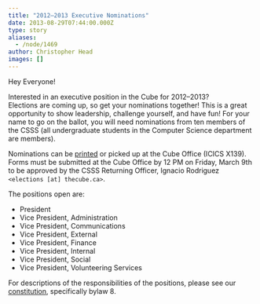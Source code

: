 ```yaml
---
title: "2012–2013 Executive Nominations"
date: 2013-08-29T07:44:00.000Z
type: story
aliases:
  - /node/1469
author: Christopher Head
images: []
---
```


<div class="field field-name-body field-type-text-with-summary field-label-hidden"><div class="field-items"><div class="field-item even"><p>Hey Everyone!</p>
<p>Interested in an executive position in the Cube for 2012&#x2013;2013?<br>
Elections are coming up, so get your nominations together! This is a great opportunity to show leadership, challenge yourself, and have fun! For your name to go on the ballot, you will need nominations from ten members of the CSSS (all undergraduate students in the Computer Science department are members).</p>
<p>Nominations can be <a href="/files/2012nomination.pdf">printed</a> or picked up at the Cube Office (ICICS X139).<br>
Forms must be submitted at the Cube Office by 12 PM on Friday, March 9th to be approved by the CSSS Returning Officer, Ignacio Rodriguez <code>&lt;elections [at] thecube.ca&gt;</code>.</p>
<p>The positions open are:</p>
<ul>
<li>President</li>
<li>Vice President, Administration</li>
<li>Vice President, Communications</li>
<li>Vice President, External</li>
<li>Vice President, Finance</li>
<li>Vice President, Internal</li>
<li>Vice President, Social</li>
<li>Vice President, Volunteering Services</li>
</ul>
<p>For descriptions of the responsibilities of the positions, please see our <a href="/club/about/constitution">constitution</a>, specifically bylaw 8.</p>
</div></div></div>    <footer>
          </footer>